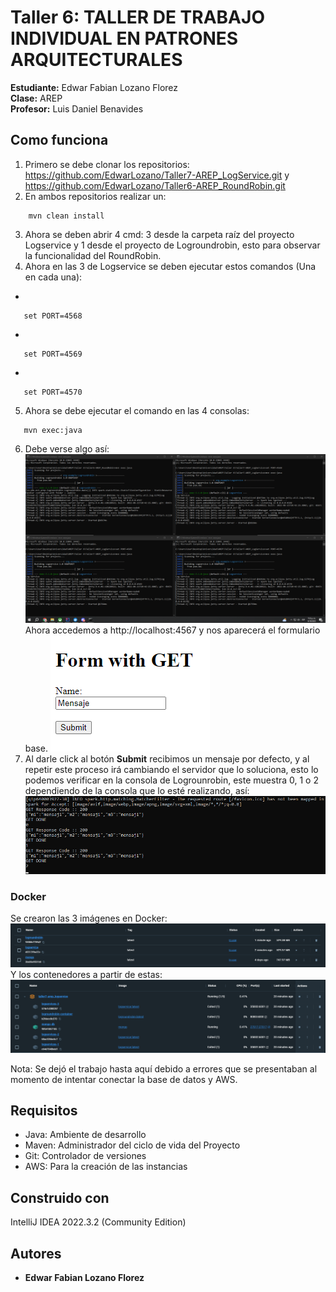 # Taller 6: TALLER DE TRABAJO INDIVIDUAL EN PATRONES ARQUITECTURALES
**Estudiante:** Edwar Fabian Lozano Florez  
**Clase:** AREP  
**Profesor:** Luis Daniel Benavides

## Como funciona
1. Primero se debe clonar los repositorios: https://github.com/EdwarLozano/Taller7-AREP_LogService.git y https://github.com/EdwarLozano/Taller6-AREP_RoundRobin.git
2. En ambos repositorios realizar un:
```
    mvn clean install
```
3. Ahora se deben abrir 4 cmd: 3 desde la carpeta raíz del proyecto Logservice y 1 desde el proyecto de Logroundrobin, esto para observar la funcionalidad del RoundRobin.
4. Ahora en las 3 de Logservice se deben ejecutar estos comandos (Una en cada una):
- 
```
   set PORT=4568
```
-
```
   set PORT=4569
```
-
```
   set PORT=4570
```
5. Ahora se debe ejecutar el comando en las 4 consolas:
```
   mvn exec:java
```
6. Debe verse algo así:
![img.png](img.png)
Ahora accedemos a http://localhost:4567 y nos aparecerá el formulario base.
![img_2.png](img_2.png)
7. Al darle click al botón **Submit** recibimos un mensaje por defecto, y al repetir este proceso irá cambiando el servidor que lo soluciona, esto lo podemos verificar
en la consola de Logrounrobin, este muestra 0, 1 o 2 dependiendo de la consola que lo esté realizando, así:
![img_1.png](img_1.png)

### Docker
Se crearon las 3 imágenes en Docker:
![img_3.png](img_3.png)
Y los contenedores a partir de estas:
![img_4.png](img_4.png)

Nota: Se dejó el trabajo hasta aquí debido a errores que se presentaban al momento de intentar conectar la base de datos y AWS.

## Requisitos 
- Java: Ambiente de desarrollo
- Maven: Administrador del ciclo de vida del Proyecto
- Git: Controlador de versiones
- AWS: Para la creación de las instancias

## Construido con 

IntelliJ IDEA 2022.3.2 (Community Edition)

## Autores 

* **Edwar Fabian Lozano Florez** 